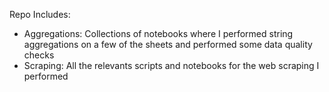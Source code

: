 Repo Includes:

* Aggregations: Collections of notebooks where I performed string aggregations on a few of the sheets and performed some data quality checks
* Scraping: All the relevants scripts and notebooks for the web scraping I performed
